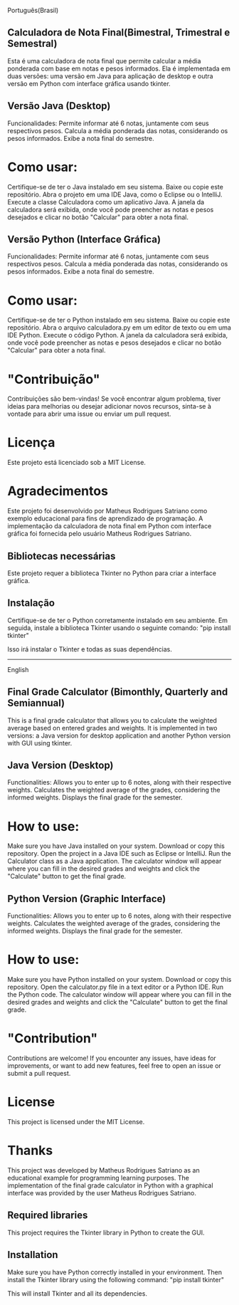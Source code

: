 Português(Brasil)

## Calculadora de Nota Final(Bimestral, Trimestral e Semestral)
Esta é uma calculadora de nota final que permite calcular a média ponderada com base em notas e pesos informados. Ela é implementada em duas versões: uma versão em Java para aplicação de desktop e outra versão em Python com interface gráfica usando tkinter.

## Versão Java (Desktop)
Funcionalidades:
Permite informar até 6 notas, juntamente com seus respectivos pesos.
Calcula a média ponderada das notas, considerando os pesos informados.
Exibe a nota final do semestre.

# Como usar:
Certifique-se de ter o Java instalado em seu sistema.
Baixe ou copie este repositório.
Abra o projeto em uma IDE Java, como o Eclipse ou o IntelliJ.
Execute a classe Calculadora como um aplicativo Java.
A janela da calculadora será exibida, onde você pode preencher as notas e pesos desejados e clicar no botão "Calcular" para obter a nota final.

## Versão Python (Interface Gráfica)
Funcionalidades:
Permite informar até 6 notas, juntamente com seus respectivos pesos.
Calcula a média ponderada das notas, considerando os pesos informados.
Exibe a nota final do semestre.

# Como usar:
Certifique-se de ter o Python instalado em seu sistema.
Baixe ou copie este repositório.
Abra o arquivo calculadora.py em um editor de texto ou em uma IDE Python.
Execute o código Python.
A janela da calculadora será exibida, onde você pode preencher as notas e pesos desejados e clicar no botão "Calcular" para obter a nota final.


# "Contribuição"
Contribuições são bem-vindas! Se você encontrar algum problema, tiver ideias para melhorias ou desejar adicionar novos recursos, sinta-se à vontade para abrir uma issue ou enviar um pull request.

# Licença
Este projeto está licenciado sob a MIT License.

# Agradecimentos
Este projeto foi desenvolvido por Matheus Rodrigues Satriano como exemplo educacional para fins de aprendizado de programação.
A implementação da calculadora de nota final em Python com interface gráfica foi fornecida pelo usuário Matheus Rodrigues Satriano.



## Bibliotecas necessárias

Este projeto requer a biblioteca Tkinter no Python para criar a interface gráfica. 

## Instalação

Certifique-se de ter o Python corretamente instalado em seu ambiente. Em seguida, instale a biblioteca Tkinter usando o seguinte comando:
"pip install tkinter"

Isso irá instalar o Tkinter e todas as suas dependências.

______________________________________________________________________________________________________________________________

English

## Final Grade Calculator (Bimonthly, Quarterly and Semiannual)
This is a final grade calculator that allows you to calculate the weighted average based on entered grades and weights. It is implemented in two versions: a Java version for desktop application and another Python version with GUI using tkinter.

## Java Version (Desktop)
Functionalities:
Allows you to enter up to 6 notes, along with their respective weights.
Calculates the weighted average of the grades, considering the informed weights.
Displays the final grade for the semester.

# How to use:
Make sure you have Java installed on your system.
Download or copy this repository.
Open the project in a Java IDE such as Eclipse or IntelliJ.
Run the Calculator class as a Java application.
The calculator window will appear where you can fill in the desired grades and weights and click the "Calculate" button to get the final grade.

## Python Version (Graphic Interface)
Functionalities:
Allows you to enter up to 6 notes, along with their respective weights.
Calculates the weighted average of the grades, considering the informed weights.
Displays the final grade for the semester.

# How to use:
Make sure you have Python installed on your system.
Download or copy this repository.
Open the calculator.py file in a text editor or a Python IDE.
Run the Python code.
The calculator window will appear where you can fill in the desired grades and weights and click the "Calculate" button to get the final grade.


# "Contribution"
Contributions are welcome! If you encounter any issues, have ideas for improvements, or want to add new features, feel free to open an issue or submit a pull request.

# License
This project is licensed under the MIT License.

# Thanks
This project was developed by Matheus Rodrigues Satriano as an educational example for programming learning purposes.
The implementation of the final grade calculator in Python with a graphical interface was provided by the user Matheus Rodrigues Satriano.


## Required libraries

This project requires the Tkinter library in Python to create the GUI.

## Installation

Make sure you have Python correctly installed in your environment. Then install the Tkinter library using the following command:
"pip install tkinter"

This will install Tkinter and all its dependencies.
